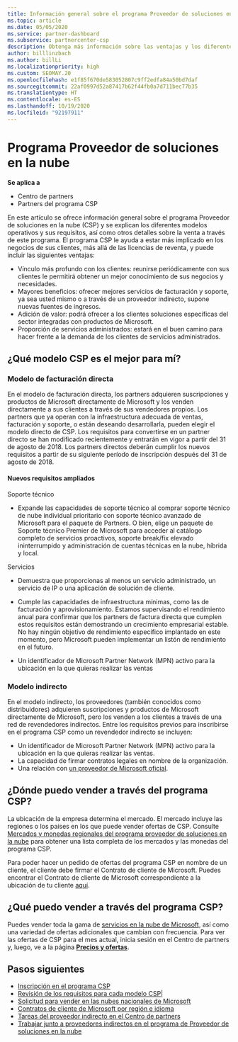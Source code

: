 ```yaml
---
title: Información general sobre el programa Proveedor de soluciones en la nube
ms.topic: article
ms.date: 05/05/2020
ms.service: partner-dashboard
ms.subservice: partnercenter-csp
description: Obtenga más información sobre las ventajas y los diferentes modelos del programa Proveedor de soluciones en la nube (CSP) para ayudar a su empresa a crecer con nuevos clientes y nuevos conocimientos.
author: billlinzbach
ms.author: billLi
ms.localizationpriority: high
ms.custom: SEOMAY.20
ms.openlocfilehash: e1f85f670de583052807c9ff2edfa84a50bd7daf
ms.sourcegitcommit: 22af0997d52a87417b62f44fb0a7d711bec77b35
ms.translationtype: HT
ms.contentlocale: es-ES
ms.lasthandoff: 10/19/2020
ms.locfileid: "92197911"
---
```

# <a name="cloud-solution-provider-program"></a>Programa Proveedor de soluciones en la nube 

**Se aplica a**

- Centro de partners
- Partners del programa CSP

En este artículo se ofrece información general sobre el programa Proveedor de soluciones en la nube (CSP) y se explican los diferentes modelos operativos y sus requisitos, así como otros detalles sobre la venta a través de este programa.  El programa CSP le ayuda a estar más implicado en los negocios de sus clientes, más allá de las licencias de reventa, y puede incluir las siguientes ventajas: 

- Vínculo más profundo con los clientes: reunirse periódicamente con sus clientes le permitirá obtener un mejor conocimiento de sus negocios y necesidades.
- Mayores beneficios: ofrecer mejores servicios de facturación y soporte, ya sea usted mismo o a través de un proveedor indirecto, supone nuevas fuentes de ingresos.  
- Adición de valor: podrá ofrecer a los clientes soluciones específicas del sector integradas con productos de Microsoft.
- Proporción de servicios administrados: estará en el buen camino para hacer frente a la demanda de los clientes de servicios administrados. 

## <a name="which-csp-model-is-best-for-me"></a>¿Qué modelo CSP es el mejor para mí?

### <a name="direct-bill-model"></a>Modelo de facturación directa

 En el modelo de facturación directa, los partners adquieren suscripciones y productos de Microsoft directamente de Microsoft y los venden directamente a sus clientes a través de sus vendedores propios. Los partners que ya operan con la infraestructura adecuada de ventas, facturación y soporte, o están deseando desarrollarla, pueden elegir el modelo directo de CSP. Los requisitos para convertirse en un partner directo se han modificado recientemente y entrarán en vigor a partir del 31 de agosto de 2018. Los partners directos deberán cumplir los nuevos requisitos a partir de su siguiente período de inscripción después del 31 de agosto de 2018.

#### <a name="new-expanded-requirements"></a>Nuevos requisitos ampliados

Soporte técnico

- Expande las capacidades de soporte técnico al comprar soporte técnico de nube individual prioritario con soporte técnico avanzado de Microsoft para el paquete de Partners. O bien, elige un paquete de Soporte técnico Premier de Microsoft para acceder al catálogo completo de servicios proactivos, soporte break/fix elevado ininterrumpido y administración de cuentas técnicas en la nube, híbrida y local.

Servicios

- Demuestra que proporcionas al menos un servicio administrado, un servicio de IP o una aplicación de solución de cliente. 

- Cumple las capacidades de infraestructura mínimas, como las de facturación y aprovisionamiento. Estamos supervisando el rendimiento anual para confirmar que los partners de factura directa que cumplen estos requisitos están demostrando un crecimiento empresarial estable. No hay ningún objetivo de rendimiento específico implantado en este momento, pero Microsoft pueden implementar un listón de rendimiento en el futuro.

- Un identificador de Microsoft Partner Network (MPN) activo para la ubicación en la que quieras realizar las ventas

### <a name="indirect-model"></a>Modelo indirecto

En el modelo indirecto, los proveedores (también conocidos como distribuidores) adquieren suscripciones y productos de Microsoft directamente de Microsoft, pero los venden a los clientes a través de una red de revendedores indirectos. Entre los requisitos previos para inscribirse en el programa CSP como un revendedor indirecto se incluyen:

- Un identificador de Microsoft Partner Network (MPN) activo para la ubicación en la que quieras realizar las ventas.
- La capacidad de firmar contratos legales en nombre de la organización.
- Una relación con [un proveedor de Microsoft oficial](https://partnercenter.microsoft.com/partner/find-a-provider).

## <a name="where-can-i-sell-through-the-csp-program"></a>¿Dónde puedo vender a través del programa CSP?

La ubicación de la empresa determina el mercado. El mercado incluye las regiones o los países en los que puede vender ofertas de CSP. Consulte [Mercados y monedas regionales del programa proveedor de soluciones en la nube](regional-authorization-overview.md) para obtener una lista completa de los mercados y las monedas del programa CSP.

Para poder hacer un pedido de ofertas del programa CSP en nombre de un cliente, el cliente debe firmar el Contrato de cliente de Microsoft. Puedes encontrar el Contrato de cliente de Microsoft correspondiente a la ubicación de tu cliente [aquí](agreements.md).  

## <a name="what-can-i-sell-through-the-csp-program"></a>¿Qué puedo vender a través del programa CSP?

Puedes vender toda la gama de [servicios en la nube de Microsoft](https://partner.microsoft.com/cloud-solution-provider/products-and-services), así como una variedad de ofertas adicionales que cambian con frecuencia. Para ver las ofertas de CSP para el mes actual, inicia sesión en el Centro de partners y, luego, ve a la página [**Precios y ofertas**](https://partnercenter.microsoft.com/pcv/sales).

## <a name="next-steps"></a>Pasos siguientes

- [Inscripción en el programa CSP](enrolling-in-the-csp-program.md)
- [Revisión de los requisitos para cada modelo CSP](https://partnercenter.microsoft.com/partner/cloud-solution-provider)|
- [Solicitud para vender en las nubes nacionales de Microsoft](csp-national-clouds-overview.md)
- [Contratos de cliente de Microsoft por región e idioma](agreements.md)
- [Tareas del proveedor indirecto en el Centro de partners](indirect-provider-tasks-in-partner-center.md)
- [Trabajar junto a proveedores indirectos en el programa de Proveedor de soluciones en la nube](indirect-reseller-tasks-in-partner-center.md)
